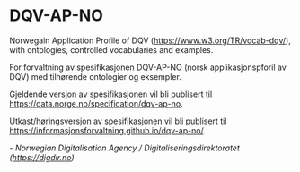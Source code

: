 # DQV-AP-NO
Norwegain Application Profile of DQV (https://www.w3.org/TR/vocab-dqv/),  
with ontologies, controlled vocabularies and examples.

For forvaltning av spesifikasjonen DQV-AP-NO (norsk applikasjonspforil av DQV) med tilhørende ontologier og eksempler.

Gjeldende versjon av spesifikasjonen vil bli publisert til https://data.norge.no/specification/dqv-ap-no.

Utkast/høringsversjon av spesifikasjonen vil bli publisert til https://informasjonsforvaltning.github.io/dqv-ap-no/.

\- _Norwegian Digitalisation Agency / Digitaliseringsdirektoratet (https://digdir.no)_
